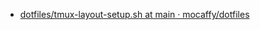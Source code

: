 - [dotfiles/tmux-layout-setup.sh at main · mocaffy/dotfiles](https://github.com/mocaffy/dotfiles/blob/main/.bin/tmux-layout-setup.sh)
